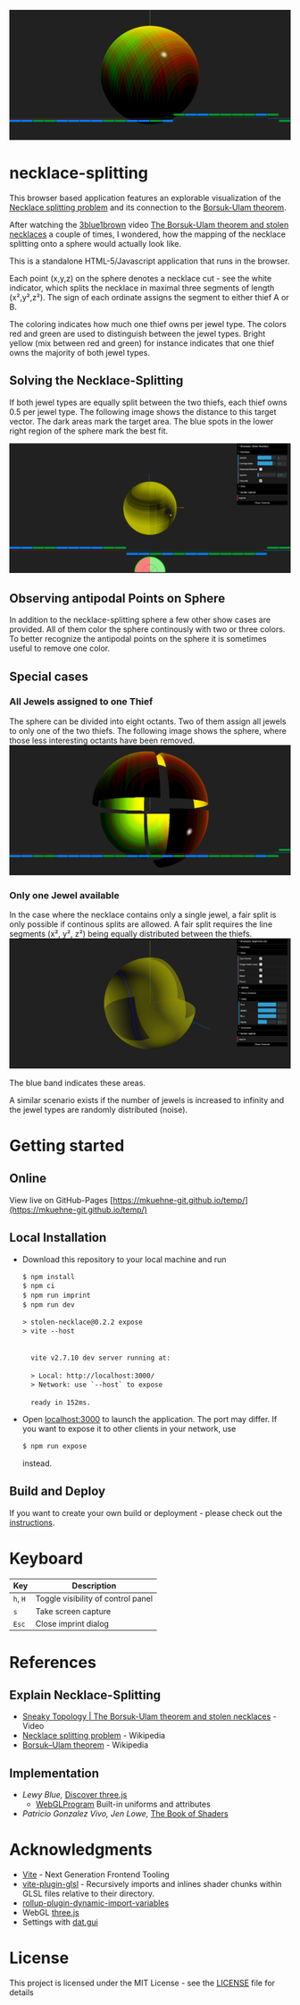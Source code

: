 ![Necklace-splitting](./src/images/necklace.png)
# necklace-splitting
This browser based application features an explorable visualization of the [Necklace splitting problem](https://en.wikipedia.org/wiki/Necklace_splitting_problem) and its connection to the [Borsuk-Ulam theorem](https://en.wikipedia.org/wiki/Borsuk%E2%80%93Ulam_theorem).

After watching the [3blue1brown](https://www.youtube.com/channel/UCYO_jab_esuFRV4b17AJtAw) video [The Borsuk-Ulam theorem and stolen necklaces](https://youtu.be/yuVqxCSsE7c) a couple of times, I wondered, how the mapping of the necklace splitting onto a sphere would actually look like.

This is a standalone HTML-5/Javascript application that runs in the browser.

Each point (x,y,z) on the sphere denotes a necklace cut - see the white indicator, which splits the necklace in maximal three segments of length (x²,y²,z²). The sign of each ordinate assigns the segment to either thief A or B.

The coloring indicates how much one thief owns per jewel type. The colors red and green are used to distinguish between the jewel types. Bright yellow (mix between red and green) for instance indicates that one thief owns the majority of both jewel types.

## Solving the Necklace-Splitting
If both jewel types are equally split between the two thiefs, each thief owns 0.5 per jewel type. The following image shows the distance to this target vector. The dark areas mark the target area. The blue spots in the lower right region of the sphere mark the best fit.

![Solving necklace-split](./src/images/necklace-relative.png)

## Observing antipodal Points on Sphere
In addition to the necklace-splitting sphere a few other show cases are provided. All of them color the sphere continously with two or three colors. To better recognize the antipodal points on the sphere it is sometimes useful to remove one color.

## Special cases
### All Jewels assigned to one Thief
The sphere can be divided into eight octants. Two of them assign all jewels to only one of the two thiefs. The following image shows the sphere, where those less interesting octants have been removed.
![necklace-octants-removed](./src/images/necklace-octants.png)
### Only one Jewel available
In the case where the necklace contains only a single jewel, a fair split is only possible if continous splits are allowed. A fair split requires the line segments (x², y², z²) being equally distributed between the thiefs.
![necklace-line-segements](./src/images/necklace-line-segments.png)

The blue band indicates these areas.

A similar scenario exists if the number of jewels is increased to infinity and the jewel types are randomly distributed (noise).

# Getting started

## Online
View live on GitHub-Pages [https://mkuehne-git.github.io/temp/](https://mkuehne-git.github.io/temp/)

## Local Installation
* Download this repository to your local machine and run

    ```bash
    $ npm install
    $ npm ci
    $ npm run imprint
    $ npm run dev
    ```

    ```
    > stolen-necklace@0.2.2 expose
    > vite --host

    
      vite v2.7.10 dev server running at:

      > Local: http://localhost:3000/
      > Network: use `--host` to expose

      ready in 152ms.
    ```

* Open [localhost:3000](http://localhost:3000) to launch the application. The port may differ. If you want to expose it to other clients in your network, use

    ```bash
    $ npm run expose
    ```  
    instead.
   
## Build and Deploy

If you want to create your own build or deployment - please check out the [instructions](BUILD.md).

# Keyboard

|Key|Description|
|---|---|
|```h```, ```H```|Toggle visibility of control panel|
|```s```|Take screen capture|
|```Esc```|Close imprint dialog|

# References

## Explain Necklace-Splitting

* [Sneaky Topology | The Borsuk-Ulam theorem and stolen necklaces](https://youtu.be/yuVqxCSsE7c) - Video
* [Necklace splitting problem](https://en.wikipedia.org/wiki/Necklace_splitting_problem) - Wikipedia
* [Borsuk–Ulam theorem](https://en.wikipedia.org/wiki/Borsuk%E2%80%93Ulam_theorem) - Wikipedia

## Implementation

* *Lewy Blue,* [Discover three.js](https://discoverthreejs.com/)
    * [WebGLProgram](https://threejs.org/docs/#api/en/renderers/webgl/WebGLProgram) Built-in uniforms and attributes
* *Patricio Gonzalez Vivo, Jen Lowe,* [The Book of Shaders](https://thebookofshaders.com/)

# Acknowledgments

* [Vite](https://github.com/vitejs/vite) - Next Generation Frontend Tooling
* [vite-plugin-glsl](https://www.npmjs.com/package/vite-plugin-glsl) - Recursively imports and inlines shader chunks within GLSL files relative to their directory.
* [rollup-plugin-dynamic-import-variables](https://www.npmjs.com/package/rollup-plugin-dynamic-import-variables)
* WebGL [three.js](https://threejs.org/)
* Settings with [dat.gui](https://github.com/dataarts/dat.gui)

# License

This project is licensed under the MIT License - see the [LICENSE](https://github.com/mkuehne-git/necklace-splitting/blob/main/LICENSE) file for details
